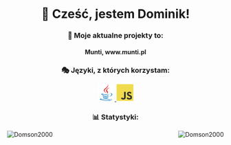 <h1 align="center">👋 Cześć, jestem Dominik!</h1>

<h3 align="center">🔧 Moje aktualne projekty to:</h3>
<h4 align="center">Munti, www.munti.pl</h4>

<h3 align="center">🎭 Języki, z których korzystam:</h3>
<p align="center"> <a href="https://www.java.com" target="_blank" rel="noreferrer"> <img src="https://raw.githubusercontent.com/devicons/devicon/master/icons/java/java-original.svg" alt="java" width="40" height="40"/> </a> <a href="https://developer.mozilla.org/en-US/docs/Web/JavaScript" target="_blank" rel="noreferrer"> <img src="https://raw.githubusercontent.com/devicons/devicon/master/icons/javascript/javascript-original.svg" alt="javascript" width="40" height="40"/> </a>
</p>

<h3 align="center">📊 Statystyki:</h3>
<img align="left" src="https://github-readme-stats.vercel.app/api/top-langs?username=Domson2000&show_icons=true&locale=pl&layout=compact&theme=dark" alt="Domson2000"/>
<img align="right" src="https://github-readme-stats.vercel.app/api?username=Domson2000&show_icons=true&locale=pl&theme=dark" alt="Domson2000"/>
